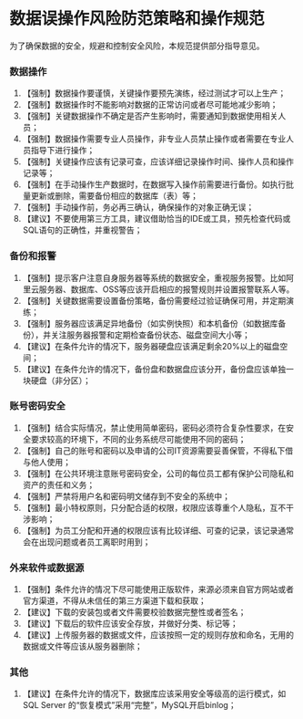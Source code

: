 # 数据误操作风险防范策略和操作规范

为了确保数据的安全，规避和控制安全风险，本规范提供部分指导意见。

### 数据操作
1. 【强制】数据操作要谨慎，关键操作要预先演练，经过测试才可以上生产；
2. 【强制】数据操作时不能影响对数据的正常访问或者尽可能地减少影响；
3. 【强制】关键数据操作不确定是否产生影响时，需要通知到数据使用相关人员；
4. 【强制】数据操作需要专业人员操作，非专业人员禁止操作或者需要在专业人员指导下进行操作；
5. 【强制】关键操作应该有记录可查，应该详细记录操作时间、操作人员和操作记录等；
6. 【强制】在手动操作生产数据时，在数据写入操作前需要进行备份。如执行批量更新或删除，需要备份相应的数据库（表）等；
7. 【强制】手动操作前，务必再三确认，确保操作的对象正确无误；
8. 【建议】不要使用第三方工具，建议借助恰当的IDE或工具，预先检查代码或SQL语句的正确性，并重视警告；

### 备份和报警
1. 【强制】提示客户注意自身服务器等系统的数据安全，重视服务报警。比如阿里云服务器、数据库、OSS等应该开启相应的报警规则并设置报警联系人等。
2. 【强制】关键数据需要设置备份策略，备份需要经过验证确保可用，并定期演练； 
3. 【强制】服务器应该满足异地备份（如实例快照）和本机备份（如数据库备份），并关注服务器报警和定期检查备份状态、磁盘空间大小等；
4. 【建议】在条件允许的情况下，服务器硬盘应该满足剩余20%以上的磁盘空间；
5. 【建议】在条件允许的情况下，备份盘和数据盘应该分开，备份盘应该单独一块硬盘（非分区）；

### 账号密码安全
1. 【强制】结合实际情况，禁止使用简单密码，密码必须符合复杂性要求，在安全要求较高的环境下，不同的业务系统尽可能使用不同的密码；
2. 【强制】自己的账号和密码以及申请的公司IT资源需要妥善保管，不得私下借与他人使用；
3. 【强制】在公共环境注意账号密码安全，公司的每位员工都有保护公司隐私和资产的责任和义务；
4. 【强制】严禁将用户名和密码明文储存到不安全的系统中；
5. 【强制】最小特权原则，只分配合适的权限，权限应该尊重个人隐私，互不干涉影响；
6. 【强制】为员工分配和开通的权限应该有比较详细、可查的记录，该记录通常会在出现问题或者员工离职时用到；

### 外来软件或数据源
1. 【强制】条件允许的情况下尽可能使用正版软件，来源必须来自官方网站或者官方渠道，不得从未信任的第三方渠道下载和获取；
2. 【建议】下载的安装包或者文件需要校验数据完整性或者签名；
3. 【建议】下载后的软件应该安全存放，并做好分类、标记等；
4. 【建议】上传服务器的数据或文件，应该按照一定的规则存放和命名，无用的数据或文件等应该从服务器删除；

### 其他
1. 【建议】在条件允许的情况下，数据库应该采用安全等级高的运行模式，如SQL Server 的“恢复模式”采用“完整”，MySQL开启binlog；

